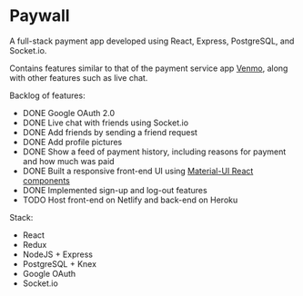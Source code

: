 # Paywall

A full-stack payment app developed using React, Express, PostgreSQL, and Socket.io.

Contains features similar to that of the payment service app [Venmo](https://venmo.com/), along with other features such as live chat.

Backlog of features:

* DONE Google OAuth 2.0
* DONE Live chat with friends using Socket.io
* DONE Add friends by sending a friend request
* DONE Add profile pictures
* DONE Show a feed of payment history, including reasons for payment and how much was paid
* DONE Built a responsive front-end UI using [Material-UI React components](https://material-ui.com/)
* DONE Implemented sign-up and log-out features
* TODO Host front-end on Netlify and back-end on Heroku

Stack:

* React
* Redux
* NodeJS + Express
* PostgreSQL + Knex
* Google OAuth
* Socket.io